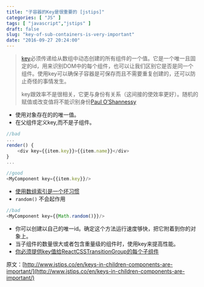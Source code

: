 ```yaml
---
title: "子容器的Key是很重要的 [jstips]"
categories: [ "JS" ]
tags: [ "javascript","jstips" ]
draft: false
slug: "key-of-sub-containers-is-very-important"
date: "2016-09-27 20:24:00"
---
```


> [key](https://facebook.github.io/react/docs/multiple-components.html#dynamic-children)必须传递给从数组中动态创建的所有组件的一个值。它是一个唯一且固定的id，用来识别DOM中的每个组件，也可以让我们区别它是否是同一个组件。使用key可以确保子容器是可保存而且不需要重复创建的，还可以防止奇怪的事情发生。
> 
> key跟效率不是很相关，它更与身份有关系（这间接的使效率更好）。随机的赋值或改变值将不能识别身份[Paul O’Shannessy](https://github.com/facebook/react/issues/1342#issuecomment-39230939)

- 使用对象存在的的唯一值。
- 在父组件定义key,而不是子组件。


<!--more-->


```javascript
//bad
...
render() {
	<div key={{item.key}}>{{item.name}}</div>
}
...

//good
<MyComponent key={{item.key}}/>
```

- [使用数组索引是一个坏习惯](https://medium.com/@robinpokorny/index-as-a-key-is-an-anti-pattern-e0349aece318#.76co046o9)
- `random()` 不会起作用

```javascript
//bad
<MyComponent key={{Math.random()}}/>
```

- 你可以创建以自己的唯一id。确定这个方法运行速度够快，把它附着到你的对象上。
- 当子组件的数量很大或者包含重量级的组件时，使用key来提高性能。
- [你必须提供key值给ReactCSSTransitionGroup的每个子组件](http://docs.reactjs-china.com/react/docs/animation.html)

原文：[http://www.jstips.co/en/keys-in-children-components-are-important/](http://www.jstips.co/en/keys-in-children-components-are-important/)

